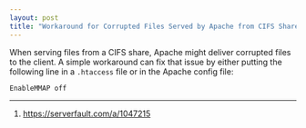 ```yaml
---
layout: post
title: "Workaround for Corrupted Files Served by Apache from CIFS Shares"
---
```


When serving files from a CIFS share, Apache might deliver corrupted files to the client. A simple workaround can fix that issue by either putting the following line in a `.htaccess` file or in the Apache config file:

```
EnableMMAP off
```

---
1. <https://serverfault.com/a/1047215>
